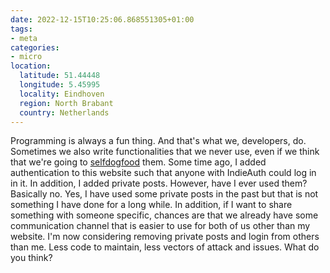 ```yaml
---
date: 2022-12-15T10:25:06.868551305+01:00
tags:
- meta
categories:
- micro
location:
  latitude: 51.44448
  longitude: 5.45995
  locality: Eindhoven
  region: North Brabant
  country: Netherlands
---
```


Programming is always a fun thing. And that's what we, developers, do. Sometimes we also write functionalities that we never use, even if we think that we're going to [selfdogfood](https://indieweb.org/selfdogfood) them. Some time ago, I added authentication to this website such that anyone with IndieAuth could log in in it. In addition, I added private posts. However, have I ever used them? Basically no. Yes, I have used some private posts in the past but that is not something I have done for a long while. In addition, if I want to share something with someone specific, chances are that we already have some communication channel that is easier to use for both of us other than my website. I'm now considering removing private posts and login from others than me. Less code to maintain, less vectors of attack and issues. What do you think?
